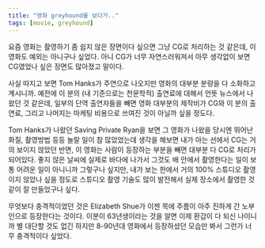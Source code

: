 ```yaml
---
title: "영화 greyhound를 보다가.."
tags: [movie, greyhound]
---
```


요즘 영화는 촬영하기 좀 쉽지 않은 장면이다 싶으면 그냥 CG로 처리하는 것 같은데, 이 영화도 예외는 아니구나 싶었다. 아니 CG가 너무 자연스러워져서 아무 생각없이 보면 CG였었나 싶은 장면도 많아졌고 말이다. 

사실 따지고 보면 Tom Hanks가 주연으로 나오지만 영화의 대부분 분량을 다 소화하고 계시니까. 예전에 이 분의 (내 기준으로는 천문학적) 출연료에 대해서 언뜻 뉴스에서 나왔던 것 같은데, 일부의 단역 출연자들을 빼면 영화 대부분의 제작비가 CG와 이 분의 출연료, 그리고 나머지는 마케팅 비용으로 쓰여진 것이 아닐까 싶을 정도다. 

Tom Hanks가 나왔던 Saving Private Ryan을 보면 그 영화가 나왔을 당시엔 뛰어난 화질, 촬영방법 등등 놀랄 일이 참 많았었는데 생각을 해보면 내가 아는 선에서 CG는 거의 보이지 않았던 반면, 이 영화는 사람이 등장하는 부분을 빼면 대부분 다 CG로 처리가 되어있다. 좋지 않은 날씨에 실제로 바다에 나가서 그것도 배 안에서 촬영한다는 일이 보통 어려운 일이 아니니까 그렇구나 싶지만, 내가 보는 한에서 거의 100% 스튜디오 촬영이지 않았나 싶을 정도로 스튜디오 촬영 기술도 많이 발전해서 실제 장소에서 촬영한 것 같이 잘 만들었구나 싶다.

무엇보다 충격적이었던 것은 Elizabeth Shue가 이젠 목에 주름이 아주 진하게 간 노부인으로 등장한다는 것이다. 이분이 63년생이라는 것을 알면 이제 환갑이 다 되신 나이니까 별 대단할 것도 없긴 하지만 8-90년대 영화에서 등장하셨던 모습만 봐서 그런가 너무 충격적이다 싶었다. 
